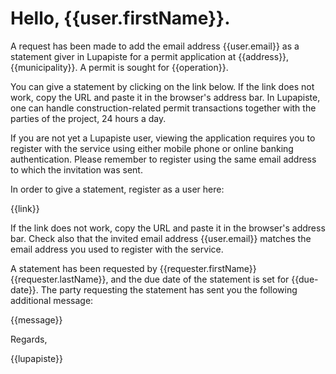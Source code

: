 # Hello, {{user.firstName}}.

A request has been made to add the email address {{user.email}} as a
statement giver in Lupapiste for a permit application at {{address}},
{{municipality}}. A permit is sought for {{operation}}.

You can give a statement by clicking on the link below. If the link does
not work, copy the URL and paste it in the browser's address bar.  In
Lupapiste, one can handle construction-related permit transactions
together with the parties of the project, 24 hours a day.

If you are not yet a Lupapiste user, viewing the application requires
you to register with the service using either mobile phone or online
banking authentication. Please remember to register using the same
email address to which the invitation was sent.

In order to give a statement, register as a user here:

{{link}}

If the link does not work, copy the URL and paste it in the browser's
address bar. Check also that the invited email address {{user.email}}
matches the email address you used to register with the service.

A statement has been requested by {{requester.firstName}}
{{requester.lastName}}, and the due date of the statement is set for
{{due-date}}. The party requesting the statement has sent you the
following additional message:

{{message}}

Regards,

{{lupapiste}}
